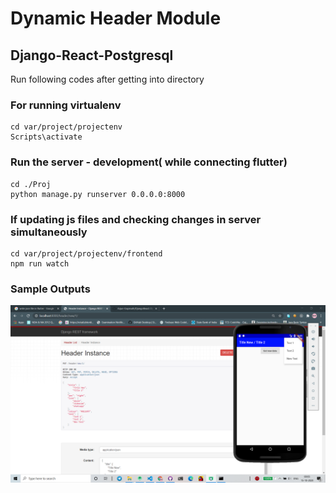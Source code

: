 # Dynamic Header Module 

## Django-React-Postgresql

Run following codes after getting into directory

### For running virtualenv
```
cd var/project/projectenv
Scripts\activate  
```
### Run the server - development( while connecting flutter)
```
cd ./Proj 
python manage.py runserver 0.0.0.0:8000
```
### If updating js files and checking changes in server simultaneously
```
cd var/project/projectenv/frontend
npm run watch
```
### Sample Outputs

![Output 1](./Screenshot1.png)